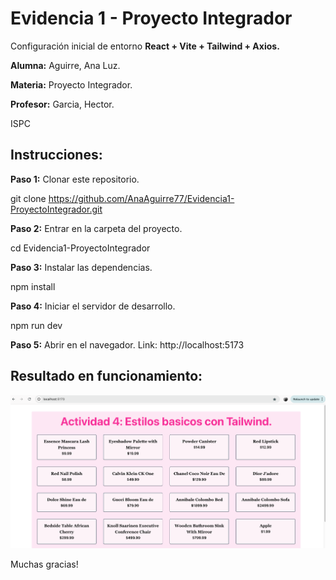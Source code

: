 # Evidencia 1 - Proyecto Integrador

Configuración inicial de entorno **React + Vite + Tailwind + Axios.**

**Alumna:** Aguirre, Ana Luz.

**Materia:** Proyecto Integrador.

**Profesor:** Garcia, Hector.

ISPC

## Instrucciones:

**Paso 1:** Clonar este repositorio.

git clone https://github.com/AnaAguirre77/Evidencia1-ProyectoIntegrador.git

**Paso 2:** Entrar en la carpeta del proyecto.

cd Evidencia1-ProyectoIntegrador

**Paso 3:** Instalar las dependencias.

npm install

**Paso 4:** Iniciar el servidor de desarrollo.

npm run dev

**Paso 5:** Abrir en el navegador.
Link: http://localhost:5173

## Resultado en funcionamiento:

![Resultado](captura.png)

Muchas gracias!
